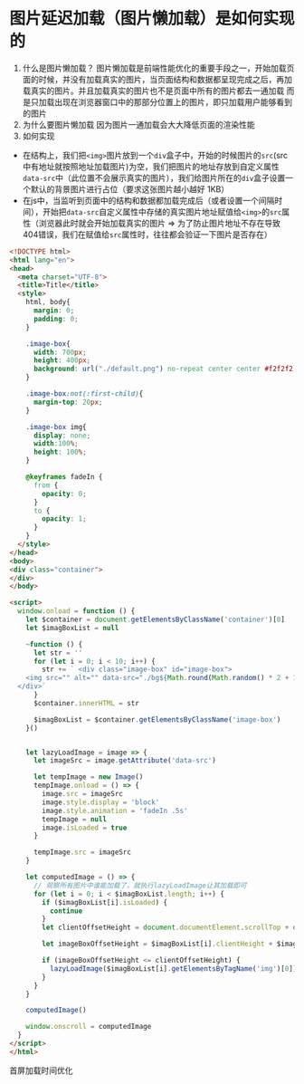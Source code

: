 # 图片延迟加载（图片懒加载）是如何实现的
1. 什么是图片懒加载？
  图片懒加载是前端性能优化的重要手段之一，开始加载页面的时候，并没有加载真实的图片，当页面结构和数据都呈现完成之后，再加载真实的图片。并且加载真实的图片也不是页面中所有的图片都去一通加载
  而是只加载出现在浏览器窗口中的那部分位置上的图片，即只加载用户能够看到的图片
2. 为什么要图片懒加载
  因为图片一通加载会大大降低页面的渲染性能
3. 如何实现
  * 在结构上，我们把`<img>`图片放到一个`div`盒子中，开始的时候图片的`src`(src中有地址就按照地址加载图片)为空，我们把图片的地址存放到自定义属性`data-src`中（此位置不会展示真实的图片），我们给图片所在的`div`盒子设置一个默认的背景图片进行占位（要求这张图片越小越好 1KB）
  * 在js中，当监听到页面中的结构和数据都加载完成后（或者设置一个间隔时间），开始把`data-src`自定义属性中存储的真实图片地址赋值给`<img>`的`src`属性（浏览器此时就会开始加载真实的图片 => 为了防止图片地址不存在导致404错误，我们在赋值给`src`属性时，往往都会验证一下图片是否存在）
```html
<!DOCTYPE html>
<html lang="en">
<head>
  <meta charset="UTF-8">
  <title>Title</title>
  <style>
    html, body{
      margin: 0;
      padding: 0;
    }

    .image-box{
      width: 700px;
      height: 400px;
      background: url("./default.png") no-repeat center center #f2f2f2;
    }

    .image-box:not(:first-child){
      margin-top: 20px;
    }

    .image-box img{
      display: none;
      width:100%;
      height: 100%;
    }

    @keyframes fadeIn {
      from {
        opacity: 0;
      }
      to {
        opacity: 1;
      }
    }
  </style>
</head>
<body>
<div class="container">
</div>
</body>

<script>
  window.onload = function () {
    let $container = document.getElementsByClassName('container')[0]
    let $imagBoxList = null

    ~function () {
      let str = ''
      for (let i = 0; i < 10; i++) {
        str += ` <div class="image-box" id="image-box">
    <img src="" alt="" data-src="./bg${Math.round(Math.random() * 2 + 1)}.jpg">
  </div>`
      }
      $container.innerHTML = str

      $imagBoxList = $container.getElementsByClassName('image-box')
    }()


    let lazyLoadImage = image => {
      let imageSrc = image.getAttribute('data-src')

      let tempImage = new Image()
      tempImage.onload = () => {
        image.src = imageSrc
        image.style.display = 'block'
        image.style.animation = 'fadeIn .5s'
        tempImage = null
        image.isLoaded = true
      }

      tempImage.src = imageSrc
    }

    let computedImage = () => {
      // 观察所有图片中谁能加载了，就执行lazyLoadImage让其加载即可
      for (let i = 0; i < $imagBoxList.length; i++) {
        if ($imagBoxList[i].isLoaded) {
          continue
        }
        let clientOffsetHeight = document.documentElement.scrollTop + document.documentElement.clientHeight

        let imageBoxOffsetHeight = $imagBoxList[i].clientHeight + $imagBoxList[i].offsetTop

        if (imageBoxOffsetHeight <= clientOffsetHeight) {
          lazyLoadImage($imagBoxList[i].getElementsByTagName('img')[0])
        }
      }
    }

    computedImage()

    window.onscroll = computedImage
  }
</script>
</html>
```

首屏加载时间优化